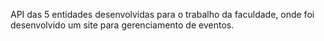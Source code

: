 API das 5 entidades desenvolvidas para o trabalho da faculdade, onde foi desenvolvido um site para gerenciamento de eventos.
